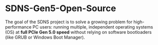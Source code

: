 # SDNS-Gen5-Open-Source
The goal of the SDNS project is to solve a growing problem for high-performance PC users: running multiple, independent operating systems (OS) at **full PCIe Gen 5.0 speed** without relying on software bootloaders (like GRUB or Windows Boot Manager).
